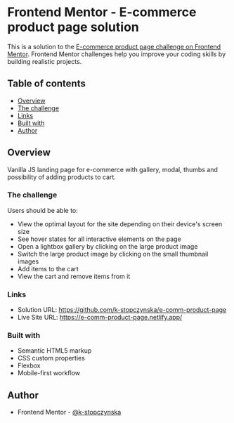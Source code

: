 # Frontend Mentor - E-commerce product page solution

This is a solution to the [E-commerce product page challenge on Frontend Mentor](https://www.frontendmentor.io/challenges/ecommerce-product-page-UPsZ9MJp6). Frontend Mentor challenges help you improve your coding skills by building realistic projects.

## Table of contents

  - [Overview](#overview)
  - [The challenge](#the-challenge)
  - [Links](#links)
  - [Built with](#built-with)
  - [Author](#author)

## Overview

Vanilla JS landing page for e-commerce with gallery, modal, thumbs and possibility of adding products to cart.


### The challenge

Users should be able to:

- View the optimal layout for the site depending on their device's screen size
- See hover states for all interactive elements on the page
- Open a lightbox gallery by clicking on the large product image
- Switch the large product image by clicking on the small thumbnail images
- Add items to the cart
- View the cart and remove items from it

### Links

- Solution URL: https://github.com/k-stopczynska/e-comm-product-page
- Live Site URL: https://e-comm-product-page.netlify.app/

### Built with

- Semantic HTML5 markup
- CSS custom properties
- Flexbox
- Mobile-first workflow

## Author

- Frontend Mentor - [@k-stopczynska](https://www.frontendmentor.io/profile/k-stopczynska)
